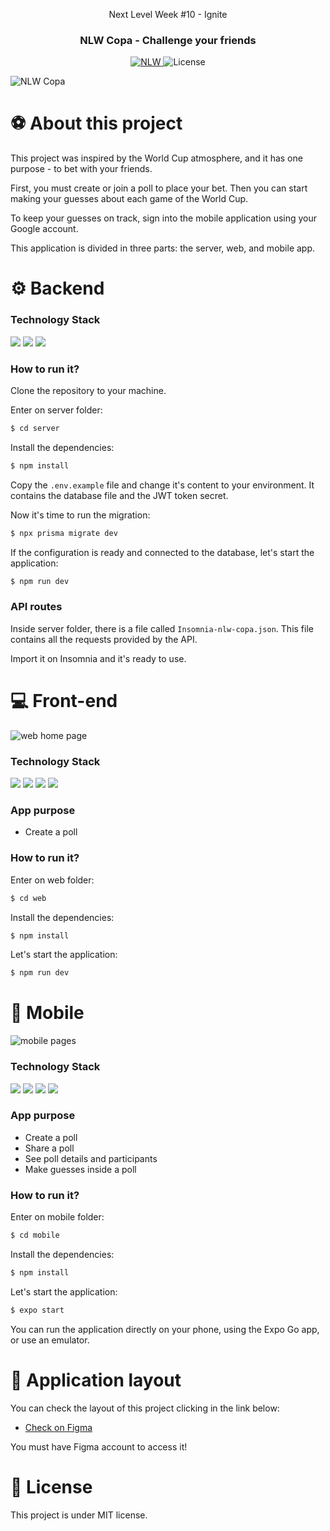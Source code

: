 <p align="center">Next Level Week #10 - Ignite</p>

<h3 align="center">
  NLW Copa - Challenge your friends
</h3>

<p align="center">
  <a href="https://rocketseat.com.br">
    <img alt="NLW" src="https://img.shields.io/badge/NLW-10-%2304D361">
  </a>
  <img alt="License" src="https://img.shields.io/badge/license-MIT-%2304D361">
</p>

<img alt="NLW Copa" src="https://user-images.githubusercontent.com/17517028/201545635-6dc54ec0-e161-4e98-942b-d6d010825592.png" />


# ⚽ About this project

This project was inspired by the World Cup atmosphere, and it has one purpose - to bet with your friends.

First, you must create or join a poll to place your bet. Then you can start making your guesses about each game of the World Cup.

To keep your guesses on track, sign into the mobile application using your Google account.

This application is divided in three parts: the server, web, and mobile app.


# ⚙ Backend

### Technology Stack

<p align="left">
  <img src="https://img.shields.io/badge/TypeScript-007ACC?style=for-the-badge&logo=typescript&logoColor=white" />
  <img src="https://img.shields.io/badge/Node.js-339933?style=for-the-badge&logo=nodedotjs&logoColor=white" />
  <img src="https://img.shields.io/badge/Prisma-3982CE?style=for-the-badge&logo=Prisma&logoColor=white" />
 </p>
 
 ### How to run it?

Clone the repository to your machine.

Enter on server folder:
```bash
$ cd server
```

Install the dependencies:

```bash
$ npm install
```

Copy the `.env.example` file and change it's content to your environment.
It contains the database file and the JWT token secret.

Now it's time to run the migration:

```bash
$ npx prisma migrate dev
```

If the configuration is ready and connected to the database, let's start the application:
```bash
$ npm run dev
```

### API routes

Inside server folder, there is a file called `Insomnia-nlw-copa.json`. This file contains all the requests provided by the API.

Import it on Insomnia and it's ready to use.

# 💻 Front-end

![web home page](https://user-images.githubusercontent.com/17517028/203183735-cff17a25-1f08-497a-9379-93f0130c4e6f.png)

### Technology Stack

<p align="left">
  <img src="https://img.shields.io/badge/TypeScript-007ACC?style=for-the-badge&logo=typescript&logoColor=white" />
  <img src="https://img.shields.io/badge/React-20232A?style=for-the-badge&logo=react&logoColor=61DAFB" />
  <img src="https://img.shields.io/badge/Next.JS-000?style=for-the-badge&logo=Next.js&logoColor=white" />
  <img src="https://img.shields.io/badge/Tailwind_CSS-38B2AC?style=for-the-badge&logo=tailwind-css&logoColor=white" />
 </p>
 
### App purpose

- Create a poll
 
### How to run it?

Enter on web folder:
```bash
$ cd web
```

Install the dependencies:

```bash
$ npm install
```

Let's start the application:
```bash
$ npm run dev
```

# 📱 Mobile

![mobile pages](https://user-images.githubusercontent.com/17517028/203187807-cb98cb24-d7a9-452d-9b6d-fe39d26ecabe.png)

### Technology Stack

<p align="left">
  <img src="https://img.shields.io/badge/TypeScript-007ACC?style=for-the-badge&logo=typescript&logoColor=white" />
  <img src="https://img.shields.io/badge/React_Native-20232A?style=for-the-badge&logo=react&logoColor=61DAFB" />
  <img src="https://img.shields.io/badge/Expo-1B1F23?style=for-the-badge&logo=expo&logoColor=white" />
  <img src="https://img.shields.io/badge/%3C/%3E_Native_Base-50BFC2?style=for-the-badge&logoColor=white" />  
 </p>

### App purpose

- Create a poll
- Share a poll
- See poll details and participants
- Make guesses inside a poll

### How to run it?

Enter on mobile folder:
```bash
$ cd mobile
```

Install the dependencies:

```bash
$ npm install
```

Let's start the application:
```bash
$ expo start
```

You can run the application directly on your phone, using the Expo Go app, or use an emulator.


# 🎨 Application layout

You can check the layout of this project clicking in the link below:

 - [Check on Figma](https://www.figma.com/file/NpZ3PsH1kNWZxeCnjDfgoM/Bol%C3%A3o-da-Copa-(Community)?node-id=0%3A1)

You must have Figma account to access it!

# 📝 License

This project is under MIT license.
